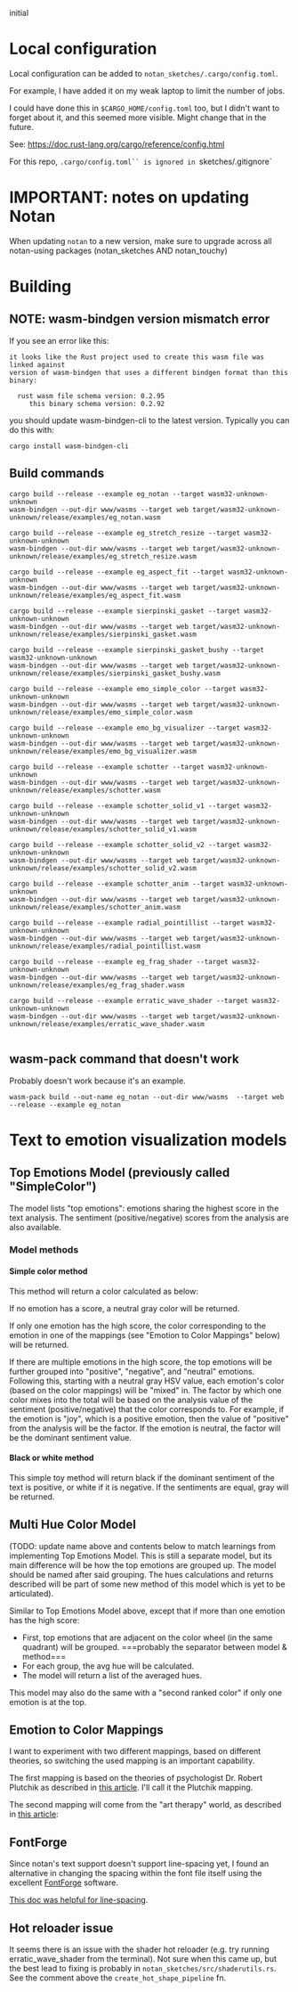 initial

# Local configuration

Local configuration can be added to `notan_sketches/.cargo/config.toml`.

For example, I have added it on my weak laptop to limit the number of jobs.

I could have done this in `$CARGO_HOME/config.toml` too, but I didn't want to forget about it, and this seemed more visible. Might change that in the future.

See: https://doc.rust-lang.org/cargo/reference/config.html

For this repo, `.cargo/config.toml`` is ignored in `sketches/.gitignore`


# IMPORTANT: notes on updating Notan

When updating `notan` to a new version, make sure to upgrade across all notan-using packages (notan_sketches AND notan_touchy)

# Building

## NOTE: wasm-bindgen version mismatch error

If you see an error like this:

```
it looks like the Rust project used to create this wasm file was linked against
version of wasm-bindgen that uses a different bindgen format than this binary:

  rust wasm file schema version: 0.2.95
     this binary schema version: 0.2.92
```

you should update wasm-bindgen-cli to the latest version. Typically you can do this with:

`cargo install wasm-bindgen-cli`


## Build commands

```
cargo build --release --example eg_notan --target wasm32-unknown-unknown
wasm-bindgen --out-dir www/wasms --target web target/wasm32-unknown-unknown/release/examples/eg_notan.wasm

cargo build --release --example eg_stretch_resize --target wasm32-unknown-unknown
wasm-bindgen --out-dir www/wasms --target web target/wasm32-unknown-unknown/release/examples/eg_stretch_resize.wasm

cargo build --release --example eg_aspect_fit --target wasm32-unknown-unknown
wasm-bindgen --out-dir www/wasms --target web target/wasm32-unknown-unknown/release/examples/eg_aspect_fit.wasm

cargo build --release --example sierpinski_gasket --target wasm32-unknown-unknown
wasm-bindgen --out-dir www/wasms --target web target/wasm32-unknown-unknown/release/examples/sierpinski_gasket.wasm

cargo build --release --example sierpinski_gasket_bushy --target wasm32-unknown-unknown
wasm-bindgen --out-dir www/wasms --target web target/wasm32-unknown-unknown/release/examples/sierpinski_gasket_bushy.wasm

cargo build --release --example emo_simple_color --target wasm32-unknown-unknown
wasm-bindgen --out-dir www/wasms --target web target/wasm32-unknown-unknown/release/examples/emo_simple_color.wasm

cargo build --release --example emo_bg_visualizer --target wasm32-unknown-unknown
wasm-bindgen --out-dir www/wasms --target web target/wasm32-unknown-unknown/release/examples/emo_bg_visualizer.wasm

cargo build --release --example schotter --target wasm32-unknown-unknown
wasm-bindgen --out-dir www/wasms --target web target/wasm32-unknown-unknown/release/examples/schotter.wasm

cargo build --release --example schotter_solid_v1 --target wasm32-unknown-unknown
wasm-bindgen --out-dir www/wasms --target web target/wasm32-unknown-unknown/release/examples/schotter_solid_v1.wasm

cargo build --release --example schotter_solid_v2 --target wasm32-unknown-unknown
wasm-bindgen --out-dir www/wasms --target web target/wasm32-unknown-unknown/release/examples/schotter_solid_v2.wasm

cargo build --release --example schotter_anim --target wasm32-unknown-unknown
wasm-bindgen --out-dir www/wasms --target web target/wasm32-unknown-unknown/release/examples/schotter_anim.wasm

cargo build --release --example radial_pointillist --target wasm32-unknown-unknown
wasm-bindgen --out-dir www/wasms --target web target/wasm32-unknown-unknown/release/examples/radial_pointillist.wasm

cargo build --release --example eg_frag_shader --target wasm32-unknown-unknown
wasm-bindgen --out-dir www/wasms --target web target/wasm32-unknown-unknown/release/examples/eg_frag_shader.wasm

cargo build --release --example erratic_wave_shader --target wasm32-unknown-unknown
wasm-bindgen --out-dir www/wasms --target web target/wasm32-unknown-unknown/release/examples/erratic_wave_shader.wasm


```

## wasm-pack command that doesn't work

Probably doesn't work because it's an example.

```
wasm-pack build --out-name eg_notan --out-dir www/wasms  --target web --release --example eg_notan
```


# Text to emotion visualization models

## Top Emotions Model (previously called "SimpleColor")

The model lists "top emotions": emotions sharing the highest score in the text analysis. The sentiment (positive/negative) scores from the analysis are also available.

### Model methods

#### Simple color method

This method will return a color calculated as below:

If no emotion has a score, a neutral gray color will be returned.

If only one emotion has the high score, the color corresponding to the emotion in one of the mappings (see "Emotion to Color Mappings" below) will be returned.

If there are multiple emotions in the high score, the top emotions will be further grouped into "positive",  "negative", and "neutral" emotions. Following this, starting with a neutral gray HSV value, each emotion's color (based on the color mappings) will be "mixed" in. The factor by which one color mixes into the total will be based on the analysis value of the sentiment (positive/negative) that the color corresponds to. For example, if the emotion is "joy", which is a positive emotion, then the value of "positive" from the analysis will be the factor. If the emotion is neutral, the factor will be the dominant sentiment value.

#### Black or white method

This simple toy method will return black if the dominant sentiment of the text is positive, or white if it is negative. If the sentiments are equal, gray will be returned.


## Multi Hue Color Model
(TODO: update name above and contents below to match learnings from implementing Top Emotions Model. This is still a separate model, but its main difference will be how the top emotions are grouped up. The model should be named after said grouping. The hues calculations and returns described will be part of some new method of this model which is yet to be articulated).

Similar to Top Emotions Model above, except that if more than one emotion has the high score:

* First, top emotions that are adjacent on the color wheel (in the same quadrant) will be grouped.
===probably the separator between model & method===
* For each group, the avg hue will be calculated.
* The model will return a list of the averaged hues.

This model may also do the same with a "second ranked color" if only one emotion is at the top.


## Emotion to Color Mappings
I want to experiment with two different mappings, based on different theories, so switching the used mapping is an important capability.

The first mapping is based on the theories of psychologist Dr. Robert Plutchik as described in [this article](http://shelleycrick.com/how-color-affects-emotions/). I'll call it the Plutchik mapping.


The second mapping will come from the "art therapy" world, as described in [this article](http://www.arttherapyblog.com/online/color-meanings-symbolism):


## FontForge

Since notan's text support doesn't support line-spacing yet, I found an alternative in changing the spacing within the font file itself using the excellent [FontForge](https://fontforge.org/en-US/) software.

[This doc was helpful for line-spacing](http://designwithfontforge.com/en-US/Line_Spacing.html).


## Hot reloader issue

It seems there is an issue with the shader hot reloader (e.g. try running erratic_wave_shader from the terminal). Not sure when this came up, but the best lead to fixing is probably in `notan_sketches/src/shaderutils.rs`. See the comment above the `create_hot_shape_pipeline` fn.
